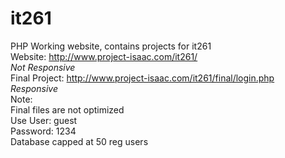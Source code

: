 # it261
PHP Working website, contains projects for it261 <br>
Website: http://www.project-isaac.com/it261/ <br>
*Not Responsive*<br>
Final Project: http://www.project-isaac.com/it261/final/login.php <br>
*Responsive* <br>
Note: <br>
Final files are not optimized <br>
Use User: guest <br>
Password: 1234 <br>
Database capped at 50 reg users
